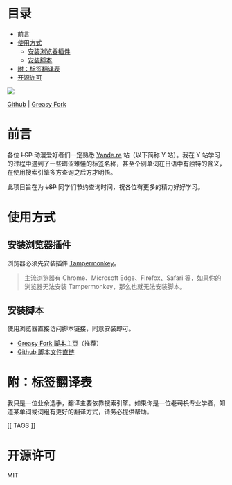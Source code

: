 # 目录 <!-- omit in toc -->

- [前言](#前言)
- [使用方式](#使用方式)
  - [安装浏览器插件](#安装浏览器插件)
  - [安装脚本](#安装脚本)
- [附：标签翻译表](#附标签翻译表)
- [开源许可](#开源许可)

![](https://assets.yande.re/assets/logo_small-196563a7a400d7969eab6745d907cd9472ed8d8d5c4bdb86520f8c24cdc3f94f.png)

[Github](https://github.com/coderzhaoziwei/yande-re-chinese-patch) | [Greasy Fork](https://greasyfork.org/zh-CN/scripts/421970)

# 前言

各位 ~~LSP~~ 动漫爱好者们一定熟悉 [Yande.re](https://yande.re) 站（以下简称 Y 站）。我在 Y 站学习的过程中遇到了一些晦涩难懂的标签名称，甚至个别单词在日语中有独特的含义，在使用搜索引擎多方查询之后方才明悟。

此项目旨在为 ~~LSP~~ 同学们节约查询时间，祝各位有更多的精力好好学习。

# 使用方式

## 安装浏览器插件

浏览器必须先安装插件 [Tampermonkey](https://www.tampermonkey.net/)。

> 主流浏览器有 Chrome、Microsoft Edge、Firefox、Safari 等，如果你的浏览器无法安装 Tampermonkey，那么也就无法安装脚本。

## 安装脚本

使用浏览器直接访问脚本链接，同意安装即可。

- [Greasy Fork 脚本主页](https://greasyfork.org/zh-CN/scripts/421970)（推荐）
- [Github 脚本文件直链](https://github.com/coderzhaoziwei/yande-re-chinese-patch/raw/main/index.user.js)

# 附：标签翻译表

我只是一位业余选手，翻译主要依靠搜索引擎。如果你是一位~~老司机~~专业学者，知道某单词或词组有更好的翻译方式，请务必提供帮助。

[[ TAGS ]]

# 开源许可

MIT
